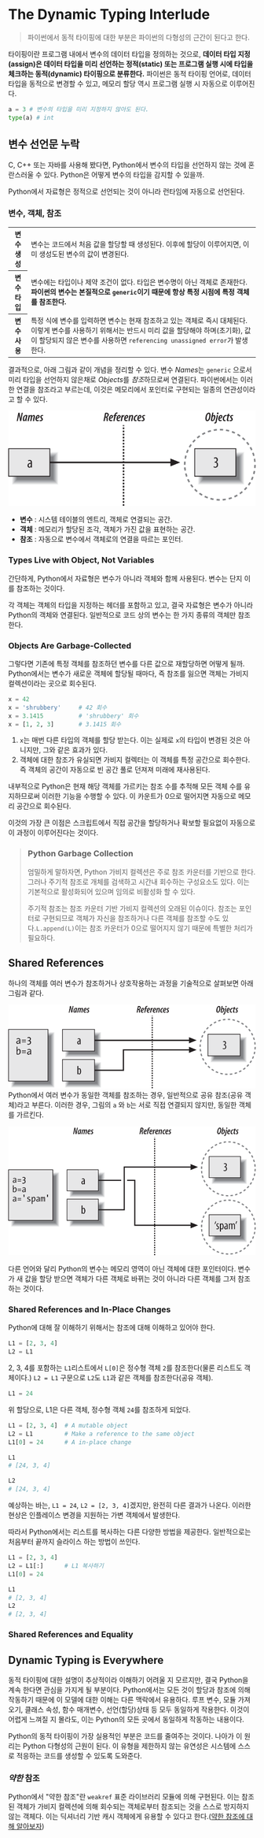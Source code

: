 # The Dynamic Typing Interlude

> 파이썬에서 동적 타이핑에 대한 부분은 파이썬의 다형성의 근간이 된다고 한다.

타이핑이란 프로그램 내에서 변수의 데이터 타입을 정의하는 것으로, **데이터 타입 지정(assign)은 데이터 타입을 미리 선언하는 정적(static) 또는 프로그램 실행 시에 타입을 체크하는 동적(dynamic) 타이핑으로 분류한다.** 파이썬은 동적 타이핑 언어로, 데이터 타입을 동적으로 변경할 수 있고, 메모리 할당 역시 프로그램 실행 시 자동으로 이루어진다.
```python
a = 3 # 변수의 타입을 미리 지정하지 않아도 된다.
type(a) # int
```
## 변수 선언문 누락
C, C++ 또는 자바를 사용해 봤다면, Python에서 변수의 타입을 선언하지 않는 것에 혼란스러울 수 있다. Python은 어떻게 변수의 타입을 감지할 수 있을까.

Python에서 자료형은 정적으로 선언되는 것이 아니라 런타임에 자동으로 선언된다.

### 변수, 객체, 참조

<table>
    <tr>
        <th>
            변수 생성
        </th>
        <td>
            변수는 코드에서 처음 값을 할당할 때 생성된다. 이후에 할당이 이루어지면, 이미 생성도된 변수의 값이 변경된다.
        </td>
    </tr>
    <tr>
        <th>
            변수 타입
        </th>
        <td>
            변수에는 타입이나 제약 조건이 없다. 타입은 변수명이 아닌 객체로 존재한다. <b>파이썬의 변수는 본질적으로 <code>generic</code>이기 때문에 항상 특정 시점에 특정 객체를 참조한다.</b>
        </td>
    </tr>
    <tr>
        <th>
            변수 사용
        </th>
        <td>
            특정 식에 변수를 입력하면 변수는 현재 참조하고 있는 객체로 즉시 대체된다. 이렇게 변수를 사용하기 위해서는 반드시 미리 값을 할당해야 하며(초기화), 값이 할당되지 않은 변수를 사용하면 <code>referencing unassigned error</code>가 발생한다.
        </td>
    </tr>
</table>

결과적으로, 아래 그림과 같이 개념을 정리할 수 있다. 변수 *Names*는 `generic` 으로서 미리 타입을 선언하지 않은채로 *Objects*를 *참조*하므로써 연결된다. 파이썬에서는 이러한 연결을 참조라고 부르는데, 이것은 메모리에서 포인터로 구현되는 일종의 연관성이라고 할 수 있다.

![variable_refer_objects](./src/variable_refer_objets.bmp)

- **변수** : 시스템 테이블의 엔트리, 객체로 연결되는 공간.
- **객체** : 메모리가 할당된 조각, 객체가 가진 값을 표현하는 공간.
- **참조** : 자동으로 변수에서 객체로의 연결을 따르는 포인터.

### Types Live with Object, Not Variables
간단하게, Python에서 자료형은 변수가 아니라 객체와 함께 사용된다. 변수는 단지 이를 참조하는 것이다.

각 객체는 객체의 타입을 지정하는 헤더를 포함하고 있고, 
결국 자료형은 변수가 아니라 Python의 객체와 연결된다. 일반적으로 코드 상의 변수는 한 가지 종류의 객체만 참조한다.
### Objects Are Garbage-Collected
그렇다면 기존에 특정 객체를 참조하던 변수를 다른 값으로 재할당하면 어떻게 될까.
Python에서는 변수가 새로운 객체에 할당될 때마다, 즉 참조를 잃으면 객체는 가비지 컬렉션이라는 곳으로 회수된다.

```python
x = 42
x = 'shrubbery'     # 42 회수
x = 3.1415          # 'shrubbery' 회수
x = [1, 2, 3]       # 3.1415 회수
```
1. `x`는 매번 다른 타입의 객체를 할당 받는다. 이는 실제로 `x`의 타입이 변경된 것은 아니지만, 그와 같은 효과가 있다.
2. 객체에 대한 참조가 유실되면 가비지 컬렉터는 이 객체를 특정 공간으로 회수한다. 즉 객체의 공간이 자동으로 빈 공간 풀로 던져져 미래에 재사용된다.

내부적으로 Python은 현재 해당 객체를 가르키는 참조 수를 추적해 모든 객체 수를 유지하므로써 이러한 기능을 수행할 수 있다. 이 카운트가 0으로 떨어지면 자동으로 메모리 공간으로 회수된다.

이것의 가장 큰 이점은 스크립트에서 직접 공간을 할당하거나 확보할 필요없이 자동으로 이 과정이 이루어진다는 것이다.

> ### Python Garbage Collection
> 엄밀하게 말하자면, Python 가비지 컬렉션은 주로 참조 카운터를 기반으로 한다. 그러나 주기적 참조로 개체를 검색하고 시간내 회수하는 구성요소도 있다. 이는 기본적으로 활성화되어 있으며 임의로 비활성화 할 수 있다.
> 
> 주기적 참조는 참조 카운터 기반 가비지 컬렉션의 오래된 이슈이다. 참조는 포인터로 구현되므로 객체가 자신을 참조하거나 다른 객체를 참조할 수도 있다.`L.append(L)`이는 참조 카운터가 0으로 떨어지지 않기 때문에 특별한 처리가 필요하다.

## Shared References
하나의 객체를 여러 변수가 참조하거나 상호작용하는 과정을 기술적으로 살펴보면 아래 그림과 같다.

![shared_reference](./src/shared_reference.bmp)
Python에서 여러 변수가 동일한 객체를 참조하는 경우, 일반적으로 공유 참조(공유 객체)라고 부른다. 이러한 경우, 그림의 `a` 와 `b`는 서로 직접 연결되지 않지만, 동일한 객체를 가르킨다.

![shared_other](./src/shared_reference_other.bmp)

다른 언어와 달리 Python의 변수는 메모리 영역이 아닌 객체에 대한 포인터이다. 변수가 새 값을 할당 받으면 객체가 다른 객체로 바뀌는 것이 아니라 다른 객체를 그저 참조하는 것이다.

### Shared References and In-Place Changes
Python에 대해 잘 이해하기 위해서는 참조에 대해 이해하고 있어야 한다.
```python
L1 = [2, 3, 4]
L2 = L1
```
2, 3, 4를 포함하는 `L1`리스트에서 `L[0]`은 정수형 객체 `2`를 참조한다(물론 리스트도 객체이다.) `L2 = L1` 구문으로 `L2`도 `L1`과 같은 객체를 참조한다(공유 객체).
```python
L1 = 24
```
위 할당으로, L1은 다른 객체, 정수형 객체 `24`를 참조하게 되었다.
```python
L1 = [2, 3, 4]  # A mutable object
L2 = L1         # Make a reference to the same object
L1[0] = 24      # A in-place change
```
```python
L1
# [24, 3, 4]
```
```python
L2
# [24, 3, 4]
```
예상하는 바는, `L1 = 24`, `L2 = [2, 3, 4]`겠지만, 완전히 다른 결과가 나온다. 이러한 현상은 인플레이스 변경을 지원하는 가변 객체에서 발생한다.

따라서 Python에서는 리스트를 복사하는 다른 다양한 방법을 제공한다. 일반적으로는 처음부터 끝까지 슬라이스 하는 방법이 쓰인다.
```python
L1 = [2, 3, 4]
L2 = L1[:]      # L1 복사하기
L1[0] = 24
```
```python
L1
# [2, 3, 4]
L2
# [2, 3, 4]
```

### Shared References and Equality
## Dynamic Typing is Everywhere
동적 타이핑에 대한 설명이 추상적이라 이해하기 어려울 지 모르지만, 결국 Python을 계속 한다면 관심을 가지게 될 부분이다. Python에서는 모든 것이 할당과 참조에 의해 작동하기 때문에 이 모델에 대한 이해는 다른 맥락에서 유용하다. 루프 변수, 모듈 가져오기, 클래스 속성, 함수 매개변수, 선언(할당)상태 등 모두 동일하게 작용한다. 이것이 어렵게 느껴질 지 몰라도, 이는 Python의 모든 곳에서 동일하게 작동하는 내용이다.

Python의 동적 타이핑이 가장 실용적인 부분은 코드를 줄여주는 것이다. 나아가 이 원리는 Python 다형성의 근원이 된다. 이 유형을 제한하지 않는 유연성은 시스템에 스스로 적응하는 코드를 생성할 수 있도록 도와준다.

### *약한* 참조
Python에서 "약한 참조"란 `weakref` 표준 라이브러리 모듈에 의해 구현된다. 이는 참조된 객체가 가비지 컬렉션에 의해 회수되는 객체로부터 참조되는 것을 스스로 방지하지 않는 객체다. 이는 딕셔너리 기반 캐시 객체에게 유용할 수 있다고 한다.([약한 참조에 대해 알아보자](https://developer88.tistory.com/115))